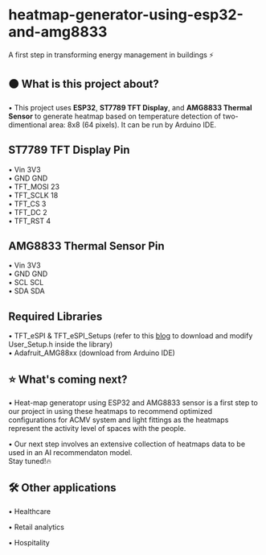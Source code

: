 # heatmap-generator-using-esp32-and-amg8833
A first step in transforming energy management in buildings ⚡

## 🟠 What is this project about?
• This project uses **ESP32**, **ST7789 TFT Display**, and **AMG8833 Thermal Sensor** to generate heatmap based on temperature detection of two-dimentional area: 8x8 (64 pixels). It can be run by Arduino IDE.

## ST7789 TFT Display Pin
• Vin 3V3  
• GND GND  
• TFT_MOSI 23  
• TFT_SCLK 18  
• TFT_CS 3  
• TFT_DC 2  
• TFT_RST 4  

## AMG8833 Thermal Sensor Pin
• Vin 3V3  
• GND GND  
• SCL SCL  
• SDA SDA  

## Required Libraries
• TFT_eSPI & TFT_eSPI_Setups (refer to this [blog](https://arduino-er.blogspot.com/2020/07/esp32-13-inch-240x240-ips-lcd-st7789.html) to download and modify User_Setup.h inside the library)  
• Adafruit_AMG88xx (download from Arduino IDE)

## ⭐ What's coming next?
• Heat-map generatopr using ESP32 and AMG8833 sensor is a first step to our project in using these heatmaps to recommend optimized configurations for ACMV system and light fittings as the heatmaps represent the activity level of spaces with the people.  
  
• Our next step involves an extensive collection of heatmaps data to be used in an AI recommendaton model.  
Stay tuned!🔥

## 🛠️ Other applications
• Healthcare  
  
• Retail analytics  
  
• Hospitality 
